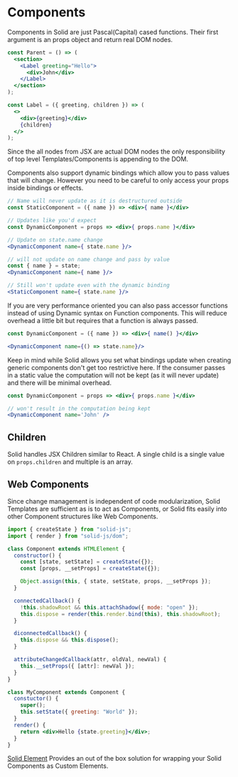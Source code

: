 # Components

Components in Solid are just Pascal(Capital) cased functions. Their first argument is an props object and return real DOM nodes.

```jsx
const Parent = () => (
  <section>
    <Label greeting="Hello">
      <div>John</div>
    </Label>
  </section>
);

const Label = ({ greeting, children }) => (
  <>
    <div>{greeting}</div>
    {children}
  </>
);
```

Since the all nodes from JSX are actual DOM nodes the only responsibility of top level Templates/Components is appending to the DOM.

Components also support dynamic bindings which allow you to pass values that will change. However you need to be careful to only access your props inside bindings or effects.

```jsx
// Name will never update as it is destructured outside
const StaticComponent = ({ name }) => <div>{ name }</div>

// Updates like you'd expect
const DynamicComponent = props => <div>{ props.name }</div>

// Update on state.name change
<DynamicComponent name={ state.name }/>

// will not update on name change and pass by value
const { name } = state;
<DynamicComponent name={ name }/>

// Still won't update even with the dynamic binding
<StaticComponent name={ state.name }/>
```

If you are very performance oriented you can also pass accessor functions instead of using Dynamic syntax on Function components. This will reduce overhead a little bit but requires that a function is always passed.

```jsx
const DynamicComponent = ({ name }) => <div>{ name() }</div>

<DynamicComponent name={() => state.name}/>
```

Keep in mind while Solid allows you set what bindings update when creating generic components don't get too restrictive here. If the consumer passes in a static value the computation will not be kept (as it will never update) and there will be minimal overhead.

```jsx
const DynamicComponent = props => <div>{ props.name }</div>

// won't result in the computation being kept
<DynamicComponent name='John' />
```

## Children

Solid handles JSX Children similar to React. A single child is a single value on `props.children` and multiple is an array.

## Web Components

Since change management is independent of code modularization, Solid Templates are sufficient as is to act as Components, or Solid fits easily into other Component structures like Web Components.

```jsx
import { createState } from "solid-js";
import { render } from "solid-js/dom";

class Component extends HTMLElement {
  constructor() {
    const [state, setState] = createState({});
    const [props, __setProps] = createState({});

    Object.assign(this, { state, setState, props, __setProps });
  }

  connectedCallback() {
    !this.shadowRoot && this.attachShadow({ mode: "open" });
    this.dispose = render(this.render.bind(this), this.shadowRoot);
  }

  diconnectedCallback() {
    this.dispose && this.dispose();
  }

  attributeChangedCallback(attr, oldVal, newVal) {
    this.__setProps({ [attr]: newVal });
  }
}

class MyComponent extends Component {
  constuctor() {
    super();
    this.setState({ greeting: "World" });
  }
  render() {
    return <div>Hello {state.greeting}</div>;
  }
}
```

[Solid Element](https://github.com/ryansolid/solid-element) Provides an out of the box solution for wrapping your Solid Components as Custom Elements.
